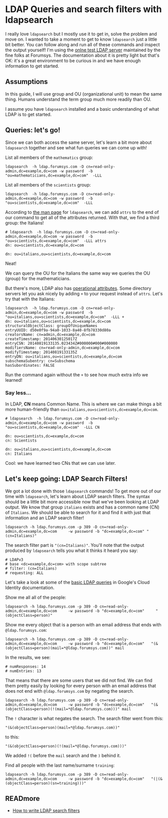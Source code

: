 # LDAP Queries and search filters with ldapsearch

I really love `ldapsearch` but I mostly use it to get in, solve the problem and move on. I wanted to take a moment to get to know `ldapsearch` just a little bit better. You can follow along and run all of these commands and inspect the output yourself! I'm using the [onlne test LDAP server](https://www.forumsys.com/2022/05/10/online-ldap-test-server/) maintained by the fine folks at Forumsys. The documentation about it is pretty light but that's OK: it's a great environment to be curious in and we have enough information to get started. 


## Assumptions 

In this guide, I will use group and OU (organizational unit) to mean the same thing. Humans understand the term group much more readily than OU. 

I assume you have `ldapsearch` installed and a basic understanding of what LDAP is to get started. 

## Queries: let's go! 

Since we can both access the same server, let's learn a bit more about `ldapsearch` together and see what fun queries we can come up with!

List all members of the `mathematics` group:

```
ldapsearch  -h ldap.forumsys.com -D cn=read-only-admin,dc=example,dc=com -w password  -b "ou=mathematicians,dc=example,dc=com"  -LLL
```

List all members of the `scientists` group:

```
ldapsearch  -h ldap.forumsys.com -D cn=read-only-admin,dc=example,dc=com -w password  -b "ou=scientists,dc=example,dc=com"  -LLL
```

According to [the man page](https://www.openldap.org/software//man.cgi?query=ldapsearch) for `ldapsearch`, we can add `attrs` to the end of our command to get all of the attributes returned. With that, we find a third group: the Italians!

```
# ldapsearch  -h ldap.forumsys.com -D cn=read-only-admin,dc=example,dc=com -w password  -b "ou=scientists,dc=example,dc=com"  -LLL attrs
dn: ou=scientists,dc=example,dc=com

dn: ou=italians,ou=scientists,dc=example,dc=com
```

Neat! 

We can query the OU for the Italians the same way we queries the OU (group) for the mathematicians. 


But there's more, LDAP also has [operational attributes](https://help.hcltechsw.com/domino/11.0.0/conf_usingldapsearchtoreturnoperationalattributes_t.html). Some directory servers let you ask nicely by adding `+` to your request instead of `attrs`. Let's try that with the Italians:

```
ldapsearch  -h ldap.forumsys.com -D cn=read-only-admin,dc=example,dc=com -w password  -b "ou=italians,ou=scientists,dc=example,dc=com"  -LLL +
dn: ou=italians,ou=scientists,dc=example,dc=com
structuralObjectClass: groupOfUniqueNames
entryUUID: d50e0f9a-94a0-1033-8a40-8fb78330d80a
creatorsName: cn=admin,dc=example,dc=com
createTimestamp: 20140630125017Z
entryCSN: 20140819133135.023434Z#000000#000#000000
modifiersName: cn=read-only-admin,dc=example,dc=com
modifyTimestamp: 20140819133135Z
entryDN: ou=italians,ou=scientists,dc=example,dc=com
subschemaSubentry: cn=Subschema
hasSubordinates: FALSE
```

Run the command again without the `+` to see how much extra info we learned!

### Say less...

In LDAP, **CN** means Common Name. This is where we can make things a bit more human-friendly than `ou=italians,ou=scientists,dc=example,dc=com`. 

```
# ldapsearch  -h ldap.forumsys.com -D cn=read-only-admin,dc=example,dc=com -w password  -b "ou=scientists,dc=example,dc=com"  -LLL CN

dn: ou=scientists,dc=example,dc=com
cn: Scientists

dn: ou=italians,ou=scientists,dc=example,dc=com
cn: Italians
```

Cool: we have learned two CNs that we can use later. 

## Let's keep going: LDAP Search Filters!

We got a lot done with those `ldapsearch` commands! To get more out of our time with `ldapsearch`, let's learn about LDAP search filters. The syntax should be a little bit more accessible now that we've been looking at LDAP output. We know that group `italians` exists and has a common name (CN) of `Italians`. We should be able to search for it and find it with just that information and an LDAP search filter!

```
ldapsearch -h ldap.forumsys.com -p 389 -D cn=read-only-admin,dc=example,dc=com     -w password -b "dc=example,dc=com" "(cn=Italians)"
``` 

The search filter part is `"(cn=Italians)"`. You'll note that the output produced by `ldapsearch` tells you what it thinks it heard you say:

```
# LDAPv3
# base <dc=example,dc=com> with scope subtree
# filter: (cn=Italians)
# requesting: ALL
```

Let's take a look at some of the [basic LDAP queries](https://support.google.com/cloudidentity/answer/6126589?hl=en#zippy=%2Cbasic-ldap-queries) in Google's Cloud Identity documentation. 

Show me all all of the people:

```
ldapsearch -h ldap.forumsys.com -p 389 -D cn=read-only-admin,dc=example,dc=com     -w password -b "dc=example,dc=com"     "(objectClass=person)"
```

Show me every object that is a person with an email address that ends with `@ldap.forumsys.com`:

```
ldapsearch -h ldap.forumsys.com -p 389 -D cn=read-only-admin,dc=example,dc=com     -w password -b "dc=example,dc=com"   "(&(objectClass=person)(mail=*@ldap.forumsys.com))" mail
```

In the results, we see:

```
# numResponses: 14
# numEntries: 13
```

That means that there are some users that we did not find. We can find them pretty easily by looking for every person with an email address that does not end with `@ldap.forumsys.com` by negating the search. 

```
ldapsearch -h ldap.forumsys.com -p 389 -D cn=read-only-admin,dc=example,dc=com     -w password -b "dc=example,dc=com"   "(&(objectClass=person)(!(mail=*@ldap.forumsys.com)))" mail
```

The `!` character is what negates the search. The search filter went from this:

```
"(&(objectClass=person)(mail=*@ldap.forumsys.com))"
```

to this:

```
"(&(objectClass=person)(!(mail=*@ldap.forumsys.com)))" 
```

We added `!(` before the `mail` search and the `)` behind it. 

Find all people with the last name/surname `training`:

```
ldapsearch -h ldap.forumsys.com -p 389 -D cn=read-only-admin,dc=example,dc=com     -w password -b "dc=example,dc=com"   "(|(&(objectClass=person)(sn=training)))"
```


## READmore

  - [How to write LDAP search filters](https://confluence.atlassian.com/kb/how-to-write-ldap-search-filters-792496933.html) 
